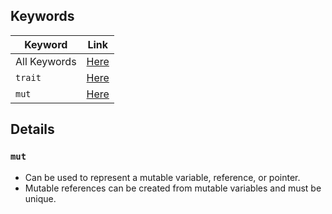 ## Keywords
| Keyword      | Link                                                      |
| ------------ | --------------------------------------------------------- |
| All Keywords | [Here](https://doc.rust-lang.org/std/index.html#keywords) |
| `trait`      | [Here](https://doc.rust-lang.org/std/keyword.trait.html)  |
| `mut`        | [Here](https://doc.rust-lang.org/std/keyword.mut.html)    |


## Details

### `mut`
* Can be used to represent a mutable variable, reference, or pointer.
* Mutable references can be created from mutable variables and must be unique.